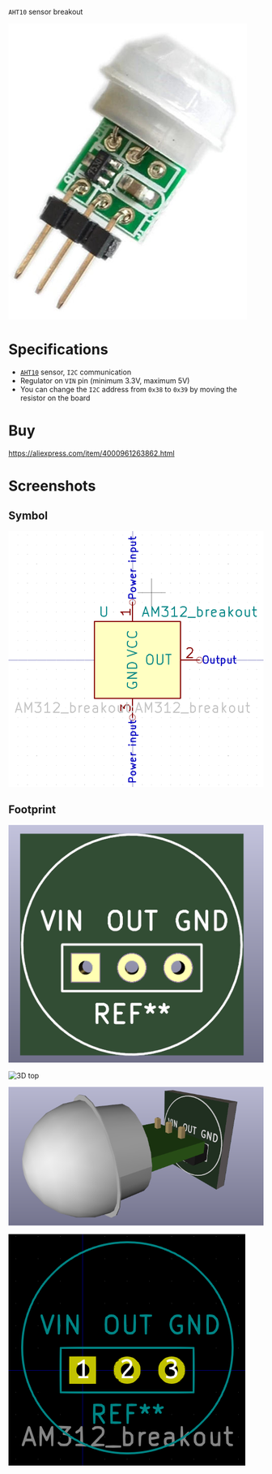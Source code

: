 `AHT10` sensor breakout

![Picture](images/picture.jpg)

# Specifications
- [`AHT10`](http://www.aosong.com/en/products-40.html) sensor, `I2C` communication
- Regulator on `VIN` pin (minimum 3.3V, maximum 5V)
- You can change the `I2C` address from `0x38` to `0x39` by moving the resistor on the board

# Buy
https://aliexpress.com/item/4000961263862.html

# Screenshots

## Symbol
![Symbol](images/symbol.png)

## Footprint
![3D silk](images/3d_silk.png)

![3D top](images/3d_top.png)

![3D view](images/3d_view.png)

![Footprint](images/footprint.png)
